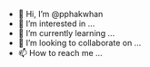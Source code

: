 - 👋 Hi, I’m @pphakwhan
- 👀 I’m interested in ...
- 🌱 I’m currently learning ...
- 💞️ I’m looking to collaborate on ...
- 📫 How to reach me ...

<!---
pphakwhan/pphakwhan is a ✨ special ✨ repository because its `README.md` (this file) appears on your GitHub profile.
You can click the Preview link to take a look at your changes.
--->
